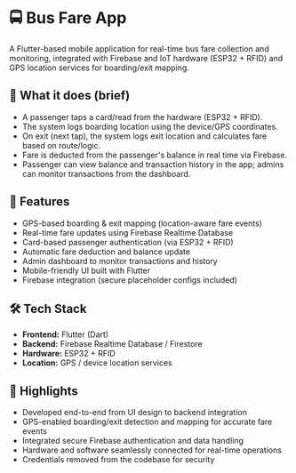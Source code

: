 # 🚍 Bus Fare App

A Flutter-based mobile application for real-time bus fare collection and monitoring, integrated with Firebase and IoT hardware (ESP32 + RFID) and GPS location services for boarding/exit mapping.


## 📱 What it does (brief)
- A passenger taps a card/read from the hardware (ESP32 + RFID).
- The system logs boarding location using the device/GPS coordinates.
- On exit (next tap), the system logs exit location and calculates fare based on route/logic.
- Fare is deducted from the passenger's balance in real time via Firebase.
- Passenger can view balance and transaction history in the app; admins can monitor transactions from the dashboard.


## 📱 Features
- GPS-based boarding & exit mapping (location-aware fare events)
- Real-time fare updates using Firebase Realtime Database
- Card-based passenger authentication (via ESP32 + RFID)
- Automatic fare deduction and balance update
- Admin dashboard to monitor transactions and history
- Mobile-friendly UI built with Flutter
- Firebase integration (secure placeholder configs included)


## 🛠 Tech Stack
- **Frontend:** Flutter (Dart)  
- **Backend:** Firebase Realtime Database / Firestore  
- **Hardware:** ESP32 + RFID  
- **Location:** GPS / device location services


## 📂 Highlights
- Developed end-to-end from UI design to backend integration
- GPS-enabled boarding/exit detection and mapping for accurate fare events
- Integrated secure Firebase authentication and data handling
- Hardware and software seamlessly connected for real-time operations
- Credentials removed from the codebase for security




